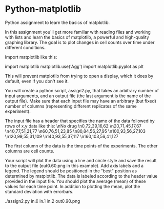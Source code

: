# Python-matplotlib
Python assignment to learn the basics of matplotlib.

In this assignment you'll get more familiar with reading files and working with lists and learn the basics of matplotlib, a powerful and high-quality graphing library. The goal is to plot changes in cell counts over time under different conditions.

Import matplotlib like this:

import matplotlib
matplotlib.use('Agg')
import matplotlib.pyplot as plt

This will prevent matplotlib from trying to open a display, which it does by default, even if you don't see it.

You will create a python script, assign2.py, that takes an arbitrary number of input arguments, and an output file (the last argument is the name of the output file). Make sure that each input file may have an arbitrary (but fixed) number of columns (representing different replicates of the same experiment).

The input file has a header that specifies the name of the data followed by rows of x,y data like this:
\nNo drug
\n0,72,39,16,62
\n20,71,45,17,67
\n40,77,51,21,77
\n60,76,51,23,85
\n80,84,56,27,95
\n100,93,56,27,103
\n120,99,55,31,109
\n140,93,55,37,117
\n160,103,56,41,127

The first column of the data is the time points of the experiments. The other columns are cell counts.

Your script will plot the data using a line and circle style and save the result to the output file (out0.60.png in this example).
Add axis labels and a legend. The legend should be positioned in the "best" position as determined by matplotlib. The data is labeled according to the header value provided in the input file. You should plot the average (mean) of these values for each time point. In addition to plotting the mean, plot the standard deviation with errorbars.

./assign2.py  in.0 in.1 in.2 out0.90.png





